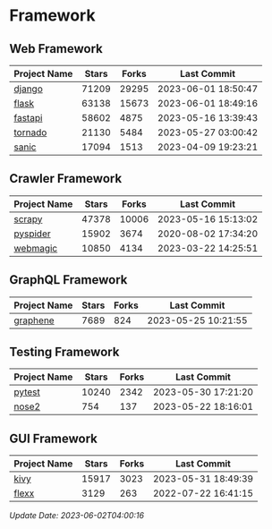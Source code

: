 # Framework

## Web Framework
| Project Name | Stars | Forks | Last Commit |
| ------------ | ----- | ----- | ----------- |
| [django](https://github.com/django/django) | 71209 | 29295 | 2023-06-01 18:50:47 |
| [flask](https://github.com/pallets/flask) | 63138 | 15673 | 2023-06-01 18:49:16 |
| [fastapi](https://github.com/tiangolo/fastapi) | 58602 | 4875 | 2023-05-16 13:39:43 |
| [tornado](https://github.com/tornadoweb/tornado) | 21130 | 5484 | 2023-05-27 03:00:42 |
| [sanic](https://github.com/sanic-org/sanic) | 17094 | 1513 | 2023-04-09 19:23:21 |

## Crawler Framework
| Project Name | Stars | Forks | Last Commit |
| ------------ | ----- | ----- | ----------- |
| [scrapy](https://github.com/scrapy/scrapy) | 47378 | 10006 | 2023-05-16 15:13:02 |
| [pyspider](https://github.com/binux/pyspider) | 15902 | 3674 | 2020-08-02 17:34:20 |
| [webmagic](https://github.com/code4craft/webmagic) | 10850 | 4134 | 2023-03-22 14:25:51 |

## GraphQL Framework
| Project Name | Stars | Forks | Last Commit |
| ------------ | ----- | ----- | ----------- |
| [graphene](https://github.com/graphql-python/graphene) | 7689 | 824 | 2023-05-25 10:21:55 |

## Testing Framework
| Project Name | Stars | Forks | Last Commit |
| ------------ | ----- | ----- | ----------- |
| [pytest](https://github.com/pytest-dev/pytest) | 10240 | 2342 | 2023-05-30 17:21:20 |
| [nose2](https://github.com/nose-devs/nose2) | 754 | 137 | 2023-05-22 18:16:01 |

## GUI Framework
| Project Name | Stars | Forks | Last Commit |
| ------------ | ----- | ----- | ----------- |
| [kivy](https://github.com/kivy/kivy) | 15917 | 3023 | 2023-05-31 18:49:39 |
| [flexx](https://github.com/flexxui/flexx) | 3129 | 263 | 2022-07-22 16:41:15 |

*Update Date: 2023-06-02T04:00:16*